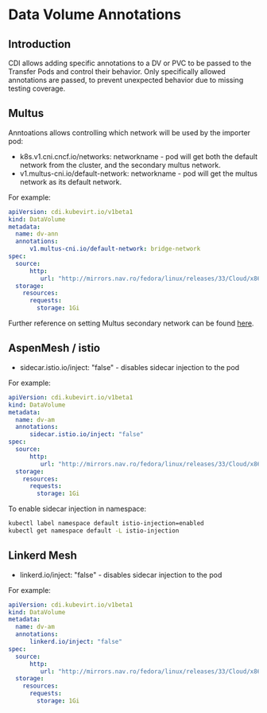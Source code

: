 # Data Volume Annotations

## Introduction

CDI allows adding specific annotations to a DV or PVC to be passed to the Transfer Pods and control their behavior. Only specifically allowed annotations are passed, to prevent unexpected behavior due to missing testing coverage.

## Multus
Anntoations allows controlling which network will be used by the importer pod:
 * k8s.v1.cni.cncf.io/networks: networkname - pod will get both the default network from the cluster, and the secondary multus network.
 * v1.multus-cni.io/default-network: networkname - pod will get the multus network as its default network.

For example:

```yaml
apiVersion: cdi.kubevirt.io/v1beta1
kind: DataVolume
metadata:
  name: dv-ann
  annotations:
      v1.multus-cni.io/default-network: bridge-network
spec:
  source:
      http:
         url: "http://mirrors.nav.ro/fedora/linux/releases/33/Cloud/x86_64/images/Fedora-Cloud-Base-33-1.2.x86_64.qcow2"
  storage:
    resources:
      requests:
        storage: 1Gi
```

Further reference on setting Multus secondary network can be found [here](https://kubevirt.io/2020/Multiple-Network-Attachments-with-bridge-CNI.html).

## AspenMesh / istio

 * sidecar.istio.io/inject: "false" - disables sidecar injection to the pod

For example:

```yaml
apiVersion: cdi.kubevirt.io/v1beta1
kind: DataVolume
metadata:
  name: dv-am
  annotations:
      sidecar.istio.io/inject: "false"
spec:
  source:
      http:
         url: "http://mirrors.nav.ro/fedora/linux/releases/33/Cloud/x86_64/images/Fedora-Cloud-Base-33-1.2.x86_64.qcow2"
  storage:
    resources:
      requests:
        storage: 1Gi
```

To enable sidecar injection in namespace:

```bash
kubectl label namespace default istio-injection=enabled
kubectl get namespace default -L istio-injection
```

## Linkerd Mesh

 * linkerd.io/inject: "false" - disables sidecar injection to the pod

For example:

```yaml
apiVersion: cdi.kubevirt.io/v1beta1
kind: DataVolume
metadata:
  name: dv-am
  annotations:
      linkerd.io/inject: "false"
spec:
  source:
      http:
         url: "http://mirrors.nav.ro/fedora/linux/releases/33/Cloud/x86_64/images/Fedora-Cloud-Base-33-1.2.x86_64.qcow2"
  storage:
    resources:
      requests:
        storage: 1Gi
```